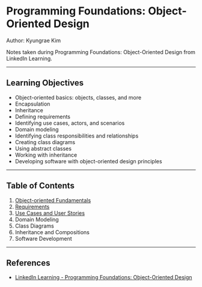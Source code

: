 # Programming Foundations: Object-Oriented Design

Author: Kyungrae Kim

Notes taken during Programming Foundations: Object-Oriented Design from LinkedIn Learning.

---

## Learning Objectives

* Object-oriented basics: objects, classes, and more
* Encapsulation
* Inheritance
* Defining requirements
* Identifying use cases, actors, and scenarios
* Domain modeling
* Identifying class responsibilities and relationships
* Creating class diagrams
* Using abstract classes
* Working with inheritance
* Developing software with object-oriented design principles

---

## Table of Contents

1. [Object-oriented Fundamentals](./01-object-oriented-fundamentals)
2. [Requirements](./02-requirements)
3. [Use Cases and User Stories](./03-use-cases-and-user-stories)
4. Domain Modeling
5. Class Diagrams
6. Inheritance and Compositions
7. Software Development

---

## References

* [LinkedIn Learning - Programming Foundations: Object-Oriented Design](https://www.linkedin.com/learning/programming-foundations-object-oriented-design-3/object-oriented-thinking)

